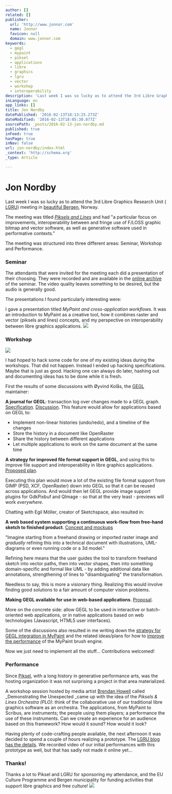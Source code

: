 ```yaml
---
author: []
related: []
publisher:
  url: 'http://www.jonnor.com'
  name: Jonnor
  favicon: null
  domain: www.jonnor.com
keywords:
  - gegl
  - mypaint
  - piksel
  - applications
  - libre
  - graphics
  - lgru
  - vector
  - workshop
  - interoperability
description: 'Last week I was so lucky as to attend the 3rd Libre Graphics Research Unit ( LGRU) meeting in beautiful Bergen, Norway. The meeting was titled Piksels and Lines and had "a particular focus on improvements, interoperability between and fringe use of F/LOSS graphic bitmap and vector software, as well as generative software used in performative contexts."'
inLanguage: en
app_links: []
title: Jon Nordby
datePublished: '2016-02-13T18:13:25.273Z'
dateModified: '2016-02-13T18:05:30.077Z'
sourcePath: _posts/2016-02-13-jon-nordby.md
published: true
inFeed: true
hasPage: true
inNav: false
url: jon-nordby/index.html
_context: 'http://schema.org'
_type: Article

---
```

# Jon Nordby

Last week I was so lucky as to attend the 3rd Libre Graphics Research Unit ( [LGRU][0]) meeting in [beautiful Bergen][1], Norway.

The meeting was titled [_Piksels and Lines_][2] and had "a particular focus on improvements, interoperability between and fringe use of F/LOSS graphic bitmap and vector software, as well as generative software used in performative contexts."

The meeting was structured into three different areas: Seminar, Workshop and Performance.

### Seminar

The attendants that were invited for the meeting each did a presentation of their choosing. They were recorded and are available in the [online archive][3] of the seminar. The video quality leaves something to be desired, but the audio is generally good.

The presentations I found particularly interesting were:

I gave a presentation titled _MyPaint and cross-application workflows_. It was an introduction to MyPaint as a creative tool, how it combines raster and vector (piksels and lines) concepts, and my perspective on interoperability between libre graphics applications.
[![](http://www.jonnor.com/wp/files/2012-06-11-142050_1280x1600_scrot_crop.png)][4]

### Workshop
[![](http://www.jonnor.com/wp/files/P1050978_medium-300x225.jpg)][5]

I had hoped to hack some code for one of my existing ideas during the workshops. That did not happen. Instead I ended up hacking specifications. Maybe that is just as good. Hacking one can always do later, hashing out and documenting ideas has to be done while it is fresh.

First the results of some discussions with Øyvind Kolås, the [GEGL][6] maintainer:

**A journal for GEGL**: transaction log over changes made to a GEGL graph. [Specification][7]. [Discussion][8]. This feature would allow for applications based on GEGL to:

* Implement non-linear histories (undo/redo), and a timeline of the changes
* Store the history in a document like OpenRaster
* Share the history between different applications
* Let multiple applications to work on the same document at the same time

**A strategy for improved file format support in GEGL**, and using this to improve file support and interoperability in libre graphics applications. [Proposed plan][9].

Executing this plan would move a lot of the existing file format support from GIMP (PSD, XCF, OpenRaster) down into GEGL so that it can be reused across applications. And would then let GEGL provide image support plugins for GdkPixbuf and QImage - so that at the very least - previews will work _everywhere_.

Chatting with Egil Möller, creator of Sketchspace, also resulted in:

**A web based system supporting a continuous work-flow from free-hand**  
**sketch to finished product**. [Concept and mockups][10]

"Imagine starting from a freehand drawing or imported raster image and _gradually_ refining this into a technical document with illustrations, UML-diagrams or even running code or a 3d model."

Refining here means that the user guides the tool to transform freehand sketch into vector paths, then into vector shapes, then into something domain-specific and formal like UML - by adding additional data like annotations, strengthening of lines to "disambiguating" the transformation.

Needless to say, this is more a visionary thing. Realizing this would involve finding good solutions to a fair amount of computer vision problems.

**Making GEGL available for use in web-based applications**. [Proposal][11].

More on the concrete side: allow GEGL to be used in interactive or batch-oriented web applications, or in native applications based on web technologies (Javascript, HTML5 user interfaces).

Some of the discussions also resulted in me writing down the [strategy for GEGL integration in MyPaint][12] and the related ideas/plans for how to [improve the performance][13] of the MyPaint brush engine.

Now we just need to implement all the stuff... Contributions welcomed!

### Performance

Since [Piksel][14], with a long history in generative performance arts, was the hosting organization it was not surprising a project in that area materialized.

A workshop session hosted by media artist [Brendan Howell][15] called _Demonstrating the Unexpected _came up with the idea of the _Piksels & Lines Orchestra (PLO)_: think of the collaborative use of our traditional libre graphics software as an orchestra. The applications, from MyPaint to Scribus, are instruments; the people using them players; a performance the use of these instruments. Can we create an experience for an audience based on this framework? How would it sound? How would it look?

Having plenty of code-crafting people available, the next afternoon it was decided to spend a couple of hours realizing a prototype. The [LGRU blog has the details][16]. We recorded video of our initial performances with this prototype as well, but that has sadly not made it online yet...

### Thanks!

Thanks a lot to Piksel and LGRU for sponsoring my attendance, and the EU Culture Programme and Bergen municipality for funding activities that support libre graphics and free culture!
[![](http://www.jonnor.com/wp/wp-content/plugins/flattr/img/flattr-badge-large.png)][17]

[0]: http://lgru.net/
[1]: http://www.flickr.com/search/?q=bergen&f=hp
[2]: http://www.piksel.no/pulse/lgru
[3]: http://piksel.no/dmmdb/index.php?channel=PikselLines
[4]: http://piksel.no/dmmdb//contents/piksellines420120706-102121-b-dl.ogg
[5]: http://www.jonnor.com/wp/files/P1050978_medium.jpeg
[6]: http://gegl.org/
[7]: http://git.gnome.org/browse/gegl/tree/docs/journal.txt
[8]: https://mail.gnome.org/archives/gegl-developer-list/2012-June/msg00004.html
[9]: https://mail.gnome.org/archives/gegl-developer-list/2012-June/msg00003.html
[10]: http://beta.primarypad.com/p/sketchspaced
[11]: https://mail.gnome.org/archives/gegl-developer-list/2012-June/msg00010.html
[12]: https://gitorious.org/mypaint/mypaint/blobs/HEAD/README.gegl#line45
[13]: https://gitorious.org/mypaint/mypaint/blobs/HEAD/brushlib/PERFORMANCE
[14]: http://www.jonnor.com/2012/06/piksels-and-lines-libre-graphics-research-unit-seminar-in-bergen/www.piksel.no
[15]: http://www.wintermute.org/brendan/
[16]: http://blogs.lgru.net/ft/theme/piksels-and-lines/turning-tools-into-instruments
[17]: http://www.jonnor.com/wp/?flattrss_redirect&id=565&md5=cc7cd2464e8fda6acaf0406d61b740d0